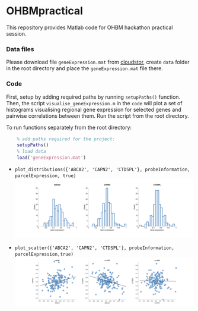 # OHBMpractical

This repository provides Matlab code for OHBM hackathon practical session.
### Data files
Please download file `geneExpression.mat` from [cloudstor](https://cloudstor.aarnet.edu.au/plus/s/pGRbhqC5zTUPWzY), create `data` folder in the root directory and place the `geneExpression.mat` file there.
### Code
First, setup by adding required paths by running `setupPaths()` function. Then, the script `visualise_geneExpression.m` in the `code` will plot a set of histograms visualising regional gene expression for selected genes and pairwise correlations between them. Run the script from the root directory.

To run functions separately from the root directory:

```matlab
    % add paths required for the project:
    setupPaths()
    % load data
    load('geneExpression.mat')
```

* `plot_distributions({'ABCA2', 'CAPN2', 'CTDSPL'}, probeInformation, parcelExpression, true)`
![](figures/histogramGenes.png)

* `plot_scatter({'ABCA2', 'CAPN2', 'CTDSPL'}, probeInformation, parcelExpression,true)`
![](figures/scatterGenes.png)
